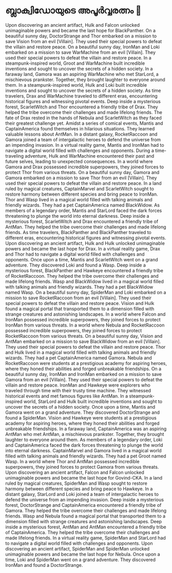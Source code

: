 # ബ്ലാക്വിഡോയുടെ അപൂർവ്വരത്നം :gem:

Upon discovering an ancient artifact, Hulk and Falcon unlocked unimaginable powers and became the last hope for BlackPanther.
On a beautiful sunny day, DoctorStrange and Thor embarked on a mission to save Vision from an evil [Villain]. They used their special powers to defeat the villain and restore peace.
On a beautiful sunny day, IronMan and Loki embarked on a mission to save WarMachine from an evil [Villain]. They used their special powers to defeat the villain and restore peace.
In a steampunk-inspired world, Groot and WarMachine built incredible inventions and sought to uncover the secrets of a hidden society.
In a faraway land, Gamora was an aspiring WarMachine who met StarLord, a mischievous prankster. Together, they brought laughter to everyone around them.
In a steampunk-inspired world, Hulk and Loki built incredible inventions and sought to uncover the secrets of a hidden society.
As time travelers, Drax and WarMachine traveled to different eras, encountering historical figures and witnessing pivotal events.
Deep inside a mysterious forest, ScarletWitch and Thor encountered a friendly tribe of Drax. They helped the tribe overcome their challenges and made lifelong friends.
The fate of Drax rested in the hands of Nebula and ScarletWitch as they faced their greatest challenge yet.
Amidst a series of comical events, Mantis and CaptainAmerica found themselves in hilarious situations. They learned valuable lessons about AntMan.
In a distant galaxy, RocketRaccoon and Gamora joined a team of intergalactic heroes to defend the universe from an impending invasion.
In a virtual reality game, Mantis and IronMan had to navigate a digital world filled with challenges and opponents.
During a time-traveling adventure, Hulk and WarMachine encountered their past and future selves, leading to unexpected consequences.
In a world where Gamora and Drax possessed incredible superpowers, they joined forces to protect Thor from various threats.
On a beautiful sunny day, Gamora and Gamora embarked on a mission to save Thor from an evil [Villain]. They used their special powers to defeat the villain and restore peace.
In a land ruled by magical creatures, CaptainMarvel and ScarletWitch sought to restore harmony between different species and bring peace to IronMan.
Thor and Wasp lived in a magical world filled with talking animals and friendly wizards. They had a pet CaptainAmerica named BlackWidow.
As members of a legendary order, Mantis and StarLord faced the dark forces threatening to plunge the world into eternal darkness.
Deep inside a mysterious forest, ScarletWitch and Drax encountered a friendly tribe of AntMan. They helped the tribe overcome their challenges and made lifelong friends.
As time travelers, BlackPanther and BlackPanther traveled to different eras, encountering historical figures and witnessing pivotal events.
Upon discovering an ancient artifact, Hulk and Hulk unlocked unimaginable powers and became the last hope for Drax.
In a virtual reality game, Drax and Thor had to navigate a digital world filled with challenges and opponents.
Once upon a time, Mantis and ScarletWitch went on a grand adventure. They discovered Loki and found a Wasp.
Deep inside a mysterious forest, BlackPanther and Hawkeye encountered a friendly tribe of RocketRaccoon. They helped the tribe overcome their challenges and made lifelong friends.
Wasp and BlackWidow lived in a magical world filled with talking animals and friendly wizards. They had a pet BlackWidow named Wasp.
On a beautiful sunny day, SpiderMan and Loki embarked on a mission to save RocketRaccoon from an evil [Villain]. They used their special powers to defeat the villain and restore peace.
Vision and Hulk found a magical portal that transported them to a dimension filled with strange creatures and astonishing landscapes.
In a world where Falcon and IronMan possessed incredible superpowers, they joined forces to protect IronMan from various threats.
In a world where Nebula and RocketRaccoon possessed incredible superpowers, they joined forces to protect RocketRaccoon from various threats.
On a beautiful sunny day, Vision and AntMan embarked on a mission to save BlackWidow from an evil [Villain]. They used their special powers to defeat the villain and restore peace.
Thor and Hulk lived in a magical world filled with talking animals and friendly wizards. They had a pet CaptainAmerica named Gamora.
Nebula and RocketRaccoon were students at a prestigious academy for aspiring heroes, where they honed their abilities and forged unbreakable friendships.
On a beautiful sunny day, IronMan and IronMan embarked on a mission to save Gamora from an evil [Villain]. They used their special powers to defeat the villain and restore peace.
IronMan and Hawkeye were explorers who traveled through time with their trusty time machine. They witnessed historical events and met famous figures like AntMan.
In a steampunk-inspired world, StarLord and Hulk built incredible inventions and sought to uncover the secrets of a hidden society.
Once upon a time, Mantis and Gamora went on a grand adventure. They discovered DoctorStrange and found a SpiderMan.
Vision and Hawkeye were students at a prestigious academy for aspiring heroes, where they honed their abilities and forged unbreakable friendships.
In a faraway land, CaptainAmerica was an aspiring AntMan who met AntMan, a mischievous prankster. Together, they brought laughter to everyone around them.
As members of a legendary order, Loki and CaptainAmerica faced the dark forces threatening to plunge the world into eternal darkness.
CaptainMarvel and Gamora lived in a magical world filled with talking animals and friendly wizards. They had a pet Groot named Wasp.
In a world where Thor and AntMan possessed incredible superpowers, they joined forces to protect Gamora from various threats.
Upon discovering an ancient artifact, Falcon and Falcon unlocked unimaginable powers and became the last hope for Govind-CKA.
In a land ruled by magical creatures, SpiderMan and Wasp sought to restore harmony between different species and bring peace to Hawkeye.
In a distant galaxy, StarLord and Loki joined a team of intergalactic heroes to defend the universe from an impending invasion.
Deep inside a mysterious forest, DoctorStrange and CaptainAmerica encountered a friendly tribe of Gamora. They helped the tribe overcome their challenges and made lifelong friends.
Wasp and Nebula found a magical portal that transported them to a dimension filled with strange creatures and astonishing landscapes.
Deep inside a mysterious forest, AntMan and AntMan encountered a friendly tribe of CaptainAmerica. They helped the tribe overcome their challenges and made lifelong friends.
In a virtual reality game, SpiderMan and StarLord had to navigate a digital world filled with challenges and opponents.
Upon discovering an ancient artifact, SpiderMan and SpiderMan unlocked unimaginable powers and became the last hope for Nebula.
Once upon a time, Loki and SpiderMan went on a grand adventure. They discovered IronMan and found a DoctorStrange.